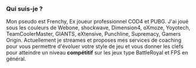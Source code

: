 ### Qui suis-je ?

Mon pseudo est Frenchy, Ex joueur professionnel COD4 et PUBG. 
J'ai joué sous les couleurs de Webone, shockwave, Dimension4, oXmoze, Yoyotech, TeamCoolerMaster, GIANTS, eXtensive, Punchline, Supremacy, Gamers Origin. 
Actuellement je streames et proposes mes services de coaching pour vous permettre d'évoluer votre style de jeu et vous donner les clefs pour atteindre un 
niveau  **compétitif**  sur les jeux type BattleRoyal et FPS en général.
